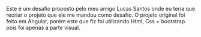 Este é um desafio proposto pelo meu amigo Lucas Santos onde eu teria que recriar o projeto que ele me mandou como desafio. O projeto original foi feito em Angular, porém este que fiz foi utilizando Html, Css + bootstrap pois foi apenas a parte visual.